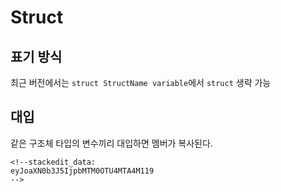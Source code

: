 # Struct
## 표기 방식
최근 버전에서는 `struct StructName variable`에서 `struct` 생략 가능

## 대입
같은 구조체 타입의 변수끼리 대입하면 멤버가 복사된다.
```cp
<!--stackedit_data:
eyJoaXN0b3J5IjpbMTM0OTU4MTA4M119
-->
